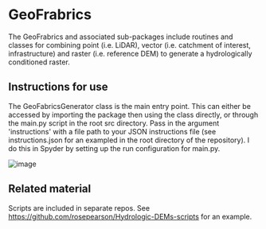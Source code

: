 # GeoFrabrics

The GeoFrabrics and associated sub-packages include routines and classes for combining point (i.e. LiDAR), vector (i.e. catchment of interest, infrastructure) and raster (i.e. reference DEM) to generate a hydrologically conditioned raster.

## Instructions for use
The GeoFabricsGenerator class is the main entry point. This can either be accessed by importing the package then using the class directly, or through the main.py script in the root src directory. Pass in the argument 'instructions' with a file path to your JSON instructions file (see instructions.json for an exampled in the root directory of the repository). I do this in Spyder by setting up the run configuration for main.py. 

![image](https://user-images.githubusercontent.com/22883860/123179204-fd26bc80-d4dc-11eb-9add-3a74d31f82be.png)

## Related material
Scripts are included in separate repos. See https://github.com/rosepearson/Hydrologic-DEMs-scripts for an example.
